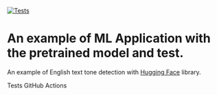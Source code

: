 [![Tests](https://github.com/Znakomij/program_engineering/blob/main/.github/workflows/python-app.yml/badge.svg)](https://github.com/Znakomij/program_engineering/blob/main/.github/workflows/python-app.yml)

# An example of ML Application with the pretrained model and test.

An example of English text tone detection with [Hugging Face](https://huggingface.co/) library.


Tests GitHub Actions

